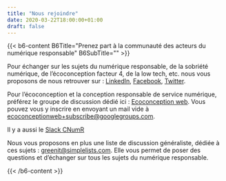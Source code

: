 ```yaml
---
title: "Nous rejoindre"
date: 2020-03-22T18:00:00+01:00
draft: false
---
```


{{< b6-content B6Title="Prenez part à la communauté des acteurs du numérique responsable" B6SubTitle="" >}}

Pour échanger sur les sujets du numérique responsable, de la sobriété numérique, de l’écoconception facteur 4,
de la low tech, etc. nous vous proposons de nous retrouver sur :
[LinkedIn](https://www.linkedin.com/groups/1912076/), [Facebook](https://www.facebook.com/greenitfr),
[Twitter](https://twitter.com/greenit).

Pour l’écoconception et la conception responsable de service numérique, préférez le groupe de discussion dédié ici :
[Ecoconception web](https://groups.google.com/forum/#%21forum/ecoconceptionweb). Vous pouvez vous y inscrire en envoyant
un mail vide à [ecoconceptionweb+subscribe@googlegroups.com](mailto:ecoconceptionweb+subscribe@googlegroups.com).

Il y a aussi le [Slack CNumR](https://cnumr.slack.com/)

Nous vous proposons en plus une liste de discussion généraliste, dédiée à ces sujets :
[greenit@simplelists.com](greenit@simplelists.com). Elle vous permet de poser des questions et d’échanger sur tous les 
sujets du numérique responsable.

{{< /b6-content >}}
